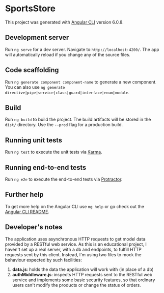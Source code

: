 # SportsStore

This project was generated with [Angular CLI](https://github.com/angular/angular-cli) version 6.0.8.

## Development server

Run `ng serve` for a dev server. Navigate to `http://localhost:4200/`. The app will automatically reload if you change any of the source files.

## Code scaffolding

Run `ng generate component component-name` to generate a new component. You can also use `ng generate directive|pipe|service|class|guard|interface|enum|module`.

## Build

Run `ng build` to build the project. The build artifacts will be stored in the `dist/` directory. Use the `--prod` flag for a production build.

## Running unit tests

Run `ng test` to execute the unit tests via [Karma](https://karma-runner.github.io).

## Running end-to-end tests

Run `ng e2e` to execute the end-to-end tests via [Protractor](http://www.protractortest.org/).

## Further help

To get more help on the Angular CLI use `ng help` or go check out the [Angular CLI README](https://github.com/angular/angular-cli/blob/master/README.md).

## Developer's notes
The application uses asynchronous HTTP requests to get model data provided by a RESTful web service.
As this is an educational project, I haven't set up a real server, with a db and endpoints, to fulfill HTTP requests sent by this client. Instead, I'm using two files to mock the behaviour expected by such facilities:
1. **data.js**: holds the data the application will work with (in place of a db)
2. **authMiddleware.js**: inspects HTTP requests sent to the RESTful web service and implements some basic security features, so that ordinary users can't modify the products or change the status of orders. 
